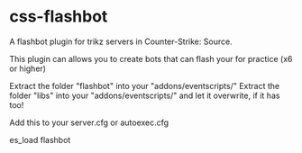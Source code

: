 # css-flashbot
A flashbot plugin for trikz servers in Counter-Strike: Source.


This plugin can allows you to create bots that can flash your for practice (x6 or higher)


Extract the folder "flashbot" into your "addons/eventscripts/<here>"
Extract the folder "libs" into your "addons/eventscripts/<here>" and let it overwrite, if it has too!

Add this to your server.cfg or autoexec.cfg

es_load flashbot



